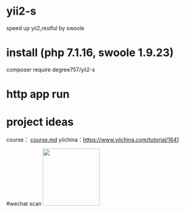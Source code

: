 # yii2-s
speed up yii2,restful by swoole

# install (php 7.1.16, swoole 1.9.23)
composer require degree757/yii2-s

# http app run


# project ideas
course：  [course.md](/course.md)
yiichina：https://www.yiichina.com/tutorial/1641

#wechat scan
<img src="https://raw.githubusercontent.com/degree757/swoole-yii2/master/web/pay.png" width = "150" height = "150" />